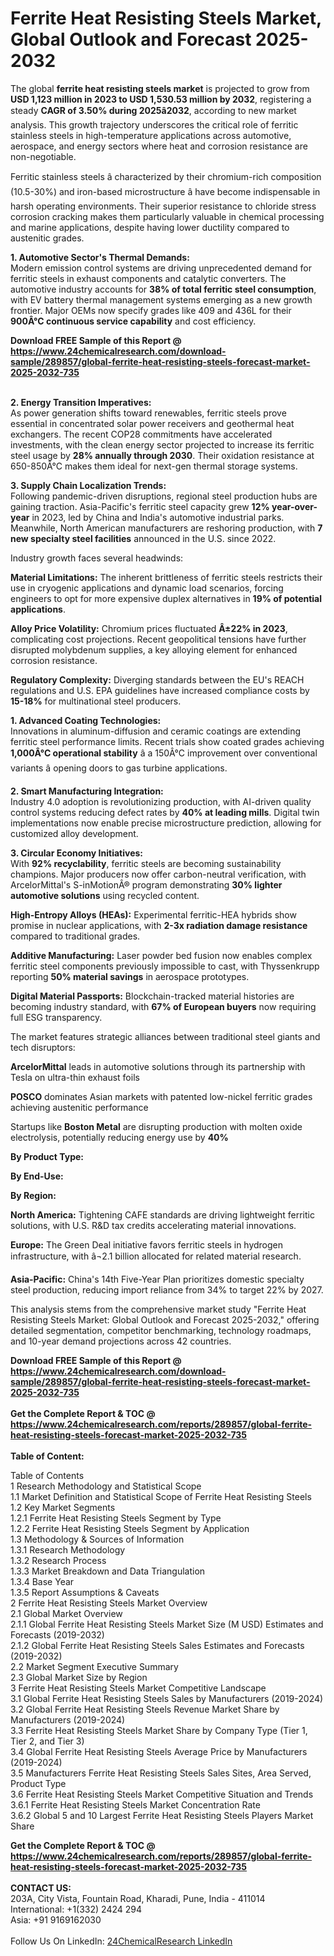 <h1>Ferrite Heat Resisting Steels Market, Global Outlook and Forecast 2025-2032</h1><p>The global <strong>ferrite heat resisting steels market</strong> is projected to grow from <strong>USD 1,123 million in 2023 to USD 1,530.53 million by 2032</strong>, registering a steady <strong>CAGR of 3.50% during 2025â2032</strong>, according to new market analysis. This growth trajectory underscores the critical role of ferritic stainless steels in high-temperature applications across automotive, aerospace, and energy sectors where heat and corrosion resistance are non-negotiable.</p><p>Ferritic stainless steels â characterized by their chromium-rich composition (10.5-30%) and iron-based microstructure â have become indispensable in harsh operating environments. Their superior resistance to chloride stress corrosion cracking makes them particularly valuable in chemical processing and marine applications, despite having lower ductility compared to austenitic grades.</p><p><strong>1. Automotive Sector's Thermal Demands:</strong><br>
Modern emission control systems are driving unprecedented demand for ferritic steels in exhaust components and catalytic converters. The automotive industry accounts for <strong>38% of total ferritic steel consumption</strong>, with EV battery thermal management systems emerging as a new growth frontier. Major OEMs now specify grades like 409 and 436L for their <strong>900Â°C continuous service capability</strong> and cost efficiency.</p><div><b>Download FREE Sample of this Report @ 
            <a href="https://www.24chemicalresearch.com/download-sample/289857/global-ferrite-heat-resisting-steels-forecast-market-2025-2032-735">
            https://www.24chemicalresearch.com/download-sample/289857/global-ferrite-heat-resisting-steels-forecast-market-2025-2032-735</a></b></div><br><p><strong>2. Energy Transition Imperatives:</strong><br>
As power generation shifts toward renewables, ferritic steels prove essential in concentrated solar power receivers and geothermal heat exchangers. The recent COP28 commitments have accelerated investments, with the clean energy sector projected to increase its ferritic steel usage by <strong>28% annually through 2030</strong>. Their oxidation resistance at 650-850Â°C makes them ideal for next-gen thermal storage systems.</p><p><strong>3. Supply Chain Localization Trends:</strong><br>
Following pandemic-driven disruptions, regional steel production hubs are gaining traction. Asia-Pacific's ferritic steel capacity grew <strong>12% year-over-year</strong> in 2023, led by China and India's automotive industrial parks. Meanwhile, North American manufacturers are reshoring production, with <strong>7 new specialty steel facilities</strong> announced in the U.S. since 2022.</p><p>Industry growth faces several headwinds:</p><p><strong>Material Limitations:</strong> The inherent brittleness of ferritic steels restricts their use in cryogenic applications and dynamic load scenarios, forcing engineers to opt for more expensive duplex alternatives in <strong>19% of potential applications</strong>.</p><p><strong>Alloy Price Volatility:</strong> Chromium prices fluctuated <strong>Â±22% in 2023</strong>, complicating cost projections. Recent geopolitical tensions have further disrupted molybdenum supplies, a key alloying element for enhanced corrosion resistance.</p><p><strong>Regulatory Complexity:</strong> Diverging standards between the EU's REACH regulations and U.S. EPA guidelines have increased compliance costs by <strong>15-18%</strong> for multinational steel producers.</p><p><strong>1. Advanced Coating Technologies:</strong><br>
Innovations in aluminum-diffusion and ceramic coatings are extending ferritic steel performance limits. Recent trials show coated grades achieving <strong>1,000Â°C operational stability</strong> â a 150Â°C improvement over conventional variants â opening doors to gas turbine applications.</p><p><strong>2. Smart Manufacturing Integration:</strong><br>
Industry 4.0 adoption is revolutionizing production, with AI-driven quality control systems reducing defect rates by <strong>40% at leading mills</strong>. Digital twin implementations now enable precise microstructure prediction, allowing for customized alloy development.</p><p><strong>3. Circular Economy Initiatives:</strong><br>
With <strong>92% recyclability</strong>, ferritic steels are becoming sustainability champions. Major producers now offer carbon-neutral verification, with ArcelorMittal's S-inMotionÂ® program demonstrating <strong>30% lighter automotive solutions</strong> using recycled content.</p><p><strong>High-Entropy Alloys (HEAs):</strong> Experimental ferritic-HEA hybrids show promise in nuclear applications, with <strong>2-3x radiation damage resistance</strong> compared to traditional grades.</p><p><strong>Additive Manufacturing:</strong> Laser powder bed fusion now enables complex ferritic steel components previously impossible to cast, with Thyssenkrupp reporting <strong>50% material savings</strong> in aerospace prototypes.</p><p><strong>Digital Material Passports:</strong> Blockchain-tracked material histories are becoming industry standard, with <strong>67% of European buyers</strong> now requiring full ESG transparency.</p><p>The market features strategic alliances between traditional steel giants and tech disruptors:</p><p><strong>ArcelorMittal</strong> leads in automotive solutions through its partnership with Tesla on ultra-thin exhaust foils</p><p><strong>POSCO</strong> dominates Asian markets with patented low-nickel ferritic grades achieving austenitic performance</p><p>Startups like <strong>Boston Metal</strong> are disrupting production with molten oxide electrolysis, potentially reducing energy use by <strong>40%</strong></p><p><strong>By Product Type:</strong></p><p><strong>By End-Use:</strong></p><p><strong>By Region:</strong></p><p><strong>North America:</strong> Tightening CAFE standards are driving lightweight ferritic solutions, with U.S. R&amp;D tax credits accelerating material innovations.</p><p><strong>Europe:</strong> The Green Deal initiative favors ferritic steels in hydrogen infrastructure, with â¬2.1 billion allocated for related material research.</p><p><strong>Asia-Pacific:</strong> China's 14th Five-Year Plan prioritizes domestic specialty steel production, reducing import reliance from 34% to target 22% by 2027.</p><p>This analysis stems from the comprehensive market study "Ferrite Heat Resisting Steels Market: Global Outlook and Forecast 2025-2032," offering detailed segmentation, competitor benchmarking, technology roadmaps, and 10-year demand projections across 42 countries.</p><div><b>Download FREE Sample of this Report @ 
            <a href="https://www.24chemicalresearch.com/download-sample/289857/global-ferrite-heat-resisting-steels-forecast-market-2025-2032-735">
            https://www.24chemicalresearch.com/download-sample/289857/global-ferrite-heat-resisting-steels-forecast-market-2025-2032-735</a></b></div><br><div><b>Get the Complete Report & TOC @ 
            <a href="https://www.24chemicalresearch.com/reports/289857/global-ferrite-heat-resisting-steels-forecast-market-2025-2032-735">
            https://www.24chemicalresearch.com/reports/289857/global-ferrite-heat-resisting-steels-forecast-market-2025-2032-735</a></b></div><br>
            <b>Table of Content:</b><p>Table of Contents<br />
1 Research Methodology and Statistical Scope<br />
1.1 Market Definition and Statistical Scope of Ferrite Heat Resisting Steels<br />
1.2 Key Market Segments<br />
1.2.1 Ferrite Heat Resisting Steels Segment by Type<br />
1.2.2 Ferrite Heat Resisting Steels Segment by Application<br />
1.3 Methodology & Sources of Information<br />
1.3.1 Research Methodology<br />
1.3.2 Research Process<br />
1.3.3 Market Breakdown and Data Triangulation<br />
1.3.4 Base Year<br />
1.3.5 Report Assumptions & Caveats<br />
2 Ferrite Heat Resisting Steels Market Overview<br />
2.1 Global Market Overview<br />
2.1.1 Global Ferrite Heat Resisting Steels Market Size (M USD) Estimates and Forecasts (2019-2032)<br />
2.1.2 Global Ferrite Heat Resisting Steels Sales Estimates and Forecasts (2019-2032)<br />
2.2 Market Segment Executive Summary<br />
2.3 Global Market Size by Region<br />
3 Ferrite Heat Resisting Steels Market Competitive Landscape<br />
3.1 Global Ferrite Heat Resisting Steels Sales by Manufacturers (2019-2024)<br />
3.2 Global Ferrite Heat Resisting Steels Revenue Market Share by Manufacturers (2019-2024)<br />
3.3 Ferrite Heat Resisting Steels Market Share by Company Type (Tier 1, Tier 2, and Tier 3)<br />
3.4 Global Ferrite Heat Resisting Steels Average Price by Manufacturers (2019-2024)<br />
3.5 Manufacturers Ferrite Heat Resisting Steels Sales Sites, Area Served, Product Type<br />
3.6 Ferrite Heat Resisting Steels Market Competitive Situation and Trends<br />
3.6.1 Ferrite Heat Resisting Steels Market Concentration Rate<br />
3.6.2 Global 5 and 10 Largest Ferrite Heat Resisting Steels Players Market Share </p><div><b>Get the Complete Report & TOC @ 
            <a href="https://www.24chemicalresearch.com/reports/289857/global-ferrite-heat-resisting-steels-forecast-market-2025-2032-735">
            https://www.24chemicalresearch.com/reports/289857/global-ferrite-heat-resisting-steels-forecast-market-2025-2032-735</a></b></div><br><b>CONTACT US:</b><br>
            203A, City Vista, Fountain Road, Kharadi, Pune, India - 411014<br>
            International: +1(332) 2424 294<br>
            Asia: +91 9169162030 <br><br>
            Follow Us On LinkedIn: <a href="https://www.linkedin.com/company/24chemicalresearch/">24ChemicalResearch LinkedIn</a>